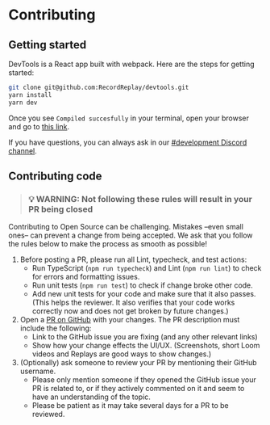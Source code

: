 # Contributing

## Getting started

DevTools is a React app built with webpack. Here are the steps for getting started:

```bash
git clone git@github.com:RecordReplay/devtools.git
yarn install
yarn dev
```

Once you see `Compiled succesfully` in your terminal, open your browser and go to [this link](http://localhost:8080/recording/79f0cacd-727b-456d-8970-dbb4866ce6c7).

If you have questions, you can always ask in our [#development Discord channel](https://discord.com/channels/779097926135054346/795692423513767956).

## Contributing code
> ### 💡 WARNING: Not following these rules will result in your PR being closed

Contributing to Open Source can be challenging. Mistakes –even small ones– can prevent a change from being accepted. We ask that you follow the rules below to make the process as smooth as possible!

1. Before posting a PR, please run all Lint, typecheck, and test actions:
   * Run TypeScript (`npm run typecheck`) and Lint (`npm run lint`) to check for errors and formatting issues.
   * Run unit tests (`npm run test`) to check if change broke other code.
   * Add new unit tests for your code and make sure that it also passes. (This helps the reviewer. It also verifies that your code works correctly now and does not get broken by future changes.)
1. Open a [PR on GitHub](https://github.com/replayio/devtools/pulls) with your changes. The PR description must include the following:
   * Link to the GitHub issue you are fixing (and any other relevant links)
   * Show how your change effects the UI/UX. (Screenshots, short Loom videos and Replays are good ways to show changes.)
1. (Optionally) ask someone to review your PR by mentioning their GitHub username.
   * Please only mention someone if they opened the GitHub issue your PR is related to, or if they actively commented on it and seem to have an understanding of the topic.
   * Please be patient as it may take several days for a PR to be reviewed.
